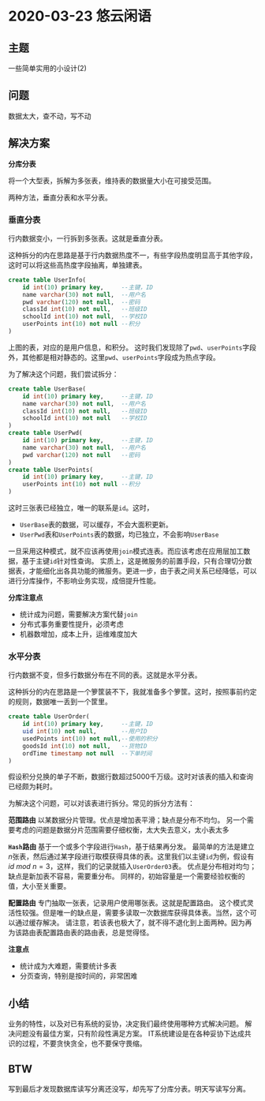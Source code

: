 # 2020-03-23 悠云闲语

## 主题

一些简单实用的小设计(2)

## 问题

数据太大，查不动，写不动

## 解决方案

**分库分表**

将一个大型表，拆解为多张表，维持表的数据量大小在可接受范围。

两种方法，垂直分表和水平分表。

### 垂直分表

行内数据变小，一行拆到多张表。这就是垂直分表。

这种拆分的内在思路是基于行内数据热度不一，有些字段热度明显高于其他字段，这时可以将这些高热度字段抽离，单独建表。

```sql
create table UserInfo(
    id int(10) primary key,     --主键，ID
    name varchar(30) not null,  --用户名
    pwd varchar(120) not null,  --密码
    classId int(10) not null,   --班级ID
    schoolId int(10) not null,  --学校ID
    userPoints int(10) not null --积分
)
```

上图的表，对应的是用户信息，和积分。
这时我们发现除了`pwd`、`userPoints`字段外，其他都是相对静态的。这里`pwd`、`userPoints`字段成为热点字段。

为了解决这个问题，我们尝试拆分：
```sql
create table UserBase(
    id int(10) primary key,     --主键，ID
    name varchar(30) not null,  --用户名
    classId int(10) not null,   --班级ID
    schoolId int(10) not null   --学校ID
)
create table UserPwd(
    id int(10) primary key,     --主键，ID
    name varchar(30) not null,  --用户名
    pwd varchar(120) not null   --密码
)
create table UserPoints(
    id int(10) primary key,     --主键，ID
    userPoints int(10) not null --积分
)
```

这时三张表已经独立，唯一的联系是`id`。这时，
- `UserBase`表的数据，可以缓存，不会大面积更新。
- `UserPwd`表和`UserPoints`表的数据，均已独立，不会影响`UserBase`

一旦采用这种模式，就不应该再使用`join`模式连表。而应该考虑在应用层加工数据，基于主键`id`针对性查询。
实质上，这是微服务的前置手段，只有合理切分数据表，才能细化出各具功能的微服务。更进一步，由于表之间关系已经降低，可以进行分库操作，不影响业务实现，成倍提升性能。

**分库注意点**
- 统计成为问题，需要解决方案代替`join`
- 分布式事务重要性提升，必须考虑
- 机器数增加，成本上升，运维难度加大

### 水平分表

行内数据不变，但多行数据分布在不同的表。这就是水平分表。

这种拆分的内在思路是一个箩筐装不下，我就准备多个箩筐。这时，按照事前约定的规则，数据唯一丢到一个筐里。

```sql
create table UserOrder(
    id int(10) primary key,     --主键，ID
    uid int(10) not null,       --用户ID
    usedPoints int(10) not null,--使用的积分
    goodsId int(10) not null,   --货物ID
    ordTime timestamp not null  --下单时间
)
```

假设积分兑换的单子不断，数据行数超过5000千万级。这时对该表的插入和查询已经颇为耗时。

为解决这个问题，可以对该表进行拆分。常见的拆分方法有：

**范围路由**
以某数据分片管理。优点是增加表平滑；缺点是分布不均匀。
另一个需要考虑的问题是数据分片范围需要仔细权衡，太大失去意义，太小表太多

**`Hash`路由**
基于一个或多个字段进行`Hash`，基于结果再分发。
最简单的方法是建立$n$张表，然后通过某字段进行取模获得具体的表。这里我们以主键`id`为例，假设有$id\ mod\ n = 3$，这样，我们的记录就插入`UserOrder03`表。
优点是分布相对均匀；缺点是新加表不容易，需要重分布。
同样的，初始容量是一个需要经验权衡的值，大小至关重要。

**配置路由**
专门抽取一张表，记录用户使用哪张表。这就是配置路由。
这个模式灵活性较强。但是唯一的缺点是，需要多读取一次数据库获得具体表。当然，这个可以通过缓存解决。
请注意，若该表也极大了，就不得不退化到上面两种。因为再为该路由表配置路由表的路由表，总是觉得怪。

**注意点**
- 统计成为大难题，需要统计多表
- 分页查询，特别是按时间的，非常困难

## 小结

业务的特性，以及对已有系统的妥协，决定我们最终使用哪种方式解决问题。
解决问题没有最佳方案，只有阶段性满足方案。
IT系统建设是在各种妥协下达成共识的过程，不要贪快贪全，也不要保守畏缩。

## BTW

写到最后才发现数据库读写分离还没写，却先写了分库分表。明天写读写分离。